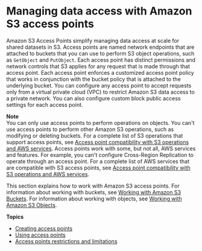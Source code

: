 # Managing data access with Amazon S3 access points<a name="access-points"></a>

Amazon S3 Access Points simplify managing data access at scale for shared datasets in S3\. Access points are named network endpoints that are attached to buckets that you can use to perform S3 object operations, such as `GetObject` and `PutObject`\. Each access point has distinct permissions and network controls that S3 applies for any request that is made through that access point\. Each access point enforces a customized access point policy that works in conjunction with the bucket policy that is attached to the underlying bucket\. You can configure any access point to accept requests only from a virtual private cloud \(VPC\) to restrict Amazon S3 data access to a private network\. You can also configure custom block public access settings for each access point\.

**Note**  
You can only use access points to perform operations on objects\. You can't use access points to perform other Amazon S3 operations, such as modifying or deleting buckets\. For a complete list of S3 operations that support access points, see [Access point compatibility with S3 operations and AWS services](using-access-points.md#access-points-service-api-support)\.
Access points work with some, but not all, AWS services and features\. For example, you can't configure Cross\-Region Replication to operate through an access point\. For a complete list of AWS services that are compatible with S3 access points, see [Access point compatibility with S3 operations and AWS services](using-access-points.md#access-points-service-api-support)\.

This section explains how to work with Amazon S3 access points\. For information about working with buckets, see [Working with Amazon S3 Buckets](UsingBucket.md)\. For information about working with objects, see [Working with Amazon S3 Objects](UsingObjects.md)\.

**Topics**
+ [Creating access points](creating-access-points.md)
+ [Using access points](using-access-points.md)
+ [Access points restrictions and limitations](access-points-restrictions-limitations.md)